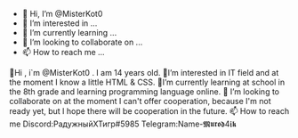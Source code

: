 - 👋 Hi, I’m @MisterKot0
- 👀 I’m interested in ...
- 🌱 I’m currently learning ...
- 💞️ I’m looking to collaborate on ...
- 📫 How to reach me ...

<!---
MisterKot0/MisterKot0 is a ✨ special ✨ repository because its `README.md` (this file) appears on your GitHub profile.
You can click the Preview link to take a look at your changes.
--->
👋Hi , i`m @MisterKot0 . I am 14 years old.
👀I’m interested in IT field and at the moment I know a little HTML & CSS.
🌱I’m currently learning at school in the 8th grade and learning programming language online.
💞️ I’m looking to collaborate on at the moment I can't offer cooperation, because I'm not ready yet, but I hope there will be cooperation in the future.
📫 How to reach me Discord:РадужныйХТигр#5985 Telegram:Name-𝕸𝖚𝖗𝖔𝖉4𝖎𝖐 
